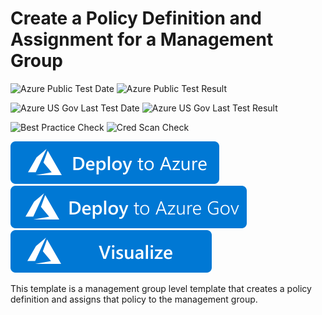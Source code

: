 # Create a Policy Definition and Assignment for a Management Group

![Azure Public Test Date](https://azurequickstartsservice.blob.core.windows.net/badges/managementgroup-level-templates/mg-policy/PublicLastTestDate.svg)
![Azure Public Test Result](https://azurequickstartsservice.blob.core.windows.net/badges/managementgroup-level-templates/mg-policy/PublicDeployment.svg)

![Azure US Gov Last Test Date](https://azurequickstartsservice.blob.core.windows.net/badges/managementgroup-level-templates/mg-policy/FairfaxLastTestDate.svg)
![Azure US Gov Last Test Result](https://azurequickstartsservice.blob.core.windows.net/badges/managementgroup-level-templates/mg-policy/FairfaxDeployment.svg)

![Best Practice Check](https://azurequickstartsservice.blob.core.windows.net/badges/managementgroup-level-templates/mg-policy/BestPracticeResult.svg)
![Cred Scan Check](https://azurequickstartsservice.blob.core.windows.net/badges/managementgroup-level-templates/mg-policy/CredScanResult.svg)

[![Deploy To Azure](https://raw.githubusercontent.com/Azure/azure-quickstart-templates/master/1-CONTRIBUTION-GUIDE/images/deploytoazure.svg?sanitize=true)](https://portal.azure.com/#create/Microsoft.Template/uri/https%3A%2F%2Fraw.githubusercontent.com%2FAzure%2Fazure-quickstart-templates%2Fmaster%2Fmanagementgroup-level-templates%2Fmg-policy%2Fazuredeploy.json)
[![Deploy To Azure US Gov](https://raw.githubusercontent.com/Azure/azure-quickstart-templates/master/1-CONTRIBUTION-GUIDE/images/deploytoazuregov.svg?sanitize=true)](https://portal.azure.us/#create/Microsoft.Template/uri/https%3A%2F%2Fraw.githubusercontent.com%2FAzure%2Fazure-quickstart-templates%2Fmaster%2Fmanagementgroup-level-templates%2Fmg-policy%2Fazuredeploy.json)
[![Visualize](https://raw.githubusercontent.com/Azure/azure-quickstart-templates/master/1-CONTRIBUTION-GUIDE/images/visualizebutton.svg?sanitize=true)](http://armviz.io/#/?load=https%3A%2F%2Fraw.githubusercontent.com%2FAzure%2Fazure-quickstart-templates%2Fmaster%2Fmanagementgroup-level-templates%2Fmg-policy%2Fazuredeploy.json)

This template is a management group level template that creates a policy definition and assigns that policy to the management group.
